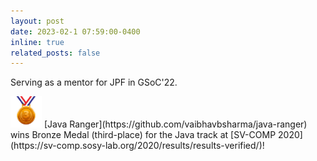 ```yaml
---
layout: post
date: 2023-02-1 07:59:00-0400
inline: true
related_posts: false
---
```


Serving as a mentor for JPF in GSoC'22. <br>

<img src="../assets/img/bronze.jpeg" alt="img" width="50"/>
[Java Ranger](https://github.com/vaibhavbsharma/java-ranger) wins Bronze Medal (third-place) for the Java track at [SV-COMP 2020](https://sv-comp.sosy-lab.org/2020/results/results-verified/)! 